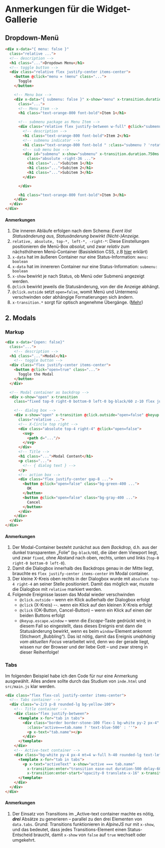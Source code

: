 # Anmerkungen für die Widget-Gallerie

## Dropdown-Menü

```html
<div x-data="{ menu: false }"
  class="relative ...">
  <!-- description -->
  <h1 class="...">Dropdown Menu</h1>
  <!-- toggle button -->
  <div class="relative flex justify-center items-center">
    <button @click="menu = !menu" class="...">
      Toggle
    </button>

    <!-- Menu box -->
    <div x-data="{ submenu: false }" x-show="menu" x-transition.duration.750ms @click.outside="menu=false"
      class="...">
      <!-- Menu Item -->
      <h1 class="text-orange-800 font-bold">Item 1</h1>

      <!-- submenu package as Menu Item -->
      <div class="relative flex justify-between w-full" @click="submenu=!submenu">
        <!-- description -->
        <h1 class="text-orange-800 font-bold">Item 2</h1>
        <!-- submenu indicator -->
        <h1 class="text-orange-800 font-bold " :class="submenu ? 'rotate-90' : ''">&gt;</h1>
        <!-- sub menu box -->
        <div id="submenu" x-show="submenu" x-transition.duration.750ms
          class="absolute -right-36 ...">
          <h1 class="...">Subitem 1</h1>
          <h1 class="...">Subitem 2</h1>
          <h1 class="...">Subitem 3</h1>
        </div>

      </div>

      <h1 class="text-orange-800 font-bold">Item 3</h1>
    </div>
  </div>
</div>
```

#### Anmerkungen

1. Die inneren Abläufe erfolgen nach dem Schema: _Event löst Statusänderung
   aus, Statusänderung bewirkt (Nicht-)Anzeige._
0. `relative, absolute, top-*, left-*, -right-*`: Diese Einstellungen
   positionieren die Menü-Box _absolut,_ und zwar _relativ_ zum nächsthöheren
   Menü-Container (Basislektion CSS, z.B
   [hier](https://www.youtube.com/playlist?list=PL4cUxeGkcC9hudKGi5o5UiWuTAGbxiLTh)
   erklärt)
0. `x-data` hat im äußeren Container nur eine Status-Information: `menu: boolean`
0. `x-data` hat im innereren Container nur eine Status-Information: `submenu: boolean`
0. `x-show` bewirkt je nach Status, ob Menü oder Submenü angezeigt werden.
0. `@click` bewirkt jeweils die Statusänderung, von der die Anzeige abhängt.
0. `@click.outside` setzt `open=false`, womit Menü und Untermenü verschwinden
   oder abhängige Formatierungen sich ändern.
0. `x-transition.*` sorgt für optisch angenehme Übergänge.
   ([Mehr](https://alpinejs.dev/directives/transition))

## 2. Modals

### Markup

```html
<div x-data="{open: false}"
  class="...">
    <!-- description -->
  <h1 class="...">Modal</h1>
    <!-- toggle button -->
  <div class="flex justify-center items-center">
    <button @click="open=true" class="...">
      Toggle the Modal
    </button>
  </div>

  <!-- Modal container as backdrop -->
  <div x-show="open" x-transition
    class="fixed top-0 right-0 bottom-0 left-0 bg-black/60 z-10 flex justify-center items-center">

    <!-- dialog box -->
    <div x-show="open" x-transition @click.outside="open=false" @keyup.escape.window="open=false"
      class="relative ...">
      <!-- X-Circle top right -->
      <div class="absolute top-4 right-4" @click="open=false">
        <svg>
          <path d="..."/>
        </svg>
      </div>
      <!-- Title -->
      <h1 class="...">Modal Content</h1>
      <p class="...">
        <!-- { dialog text } -->
      </p>
      <!-- action box -->
      <div class="flex justify-center gap-8 ...">
        <button @click="open=false" class="bg-green-400 ...">
          OK
        </button>
        <button @click="open=false" class="bg-gray-400 ...">
          Cancel
        </button>
      </div>
    </div>
  </div>
</div>
```

#### Anmerkungen

1. Der Modal-Container besteht zunächst aus dem _Backdrop,_ d.h. aus der dunkel
   transparenten „Folie“ (`bg-black/60`), die über dem Viewport liegt, und zwar
   `fixed`, ohne Abstand nach oben, rechts, unten und links (`top-0 right-0
   bottom-0 left-0`).
2. Damit die Dialogbox innerhalb des Backdrops genau in der Mitte liegt,
   brauchte es `flex justify-center items-center` im Modal container.
3. Der kleine X-Kreis oben rechts in der Dialogbox wurde mit `absolute top-4
   right-4` an seiner Stelle positioniert. Damit das möglich war, musste die
   Dialogbox mit `relative` markiert werden.
4. Folgende Ereignisse lassen das Modal wieder verschwinden
    - `@click.outside` – wenn ein Klick außerhalb der Dialogbox erfolgt
    - `@click` (X-Kreis) --. wenn ein Klick auf den kleinen X-Kreis erfolgt
    - `@click` (OK-Button, Cancel-Button) – wenn ein Klick auf einen der beiden
      Buttons erfolgt
    - `@keyup.escape.window` – wenn die _Escape_-Taste gedrückt wird; in diesem
      Fall so eingestellt, dass dieses Ereignis erst dann die Statusänderung
      bewirkt, wenn es beim `window`-Element ankommt (Stichwort „Bubbling“).
      Das ist nötig, damit das Ereignis _unabhänig vom aktuellen Focus_
      verarbeitet wird, denn wo der gerade liegt, wissen nur der Browser und
      der liebe Gott – und zwar streng in dieser Reihenfolge!

### Tabs

Im folgenden Beispiel habe ich den Code für nur eine Anmerkung ausgewählt.
Alles andere sollte durch das Studium von `inde.html` und `src/main.js` klar
werden.

```html
<div class="flex flex-col justify-center items-center">
  <!-- Tabs container -->
  <div class="w-2/3 p-8 rounded-lg bg-yellow-100">
    <!-- Title container -->
    <div class="flex justify-between">
      <template x-for="tab in tabs">
        <div class="border border-stone-100 flex-1 bg-white py-2 px-4" @click="toggle(tab.name)"
          :class="active===tab.name ? 'text-blue-500' : ''">
          <p x-text="tab.name"></p>
        </div>
      </template>
    </div>
    <!-- Active-text container -->
    <div class="bg-white py-4 px-4 mt=4 w-full h-40 rounded-lg text-left">
      <template x-for="tab in tabs">
        <p x-text="activeText" x-show="active === tab.name"
          x-transition:enter="transition ease-out duration-500 delay-600"
          x-transition:enter-start="opacity-0 translate-x-16" x-transition:enter-end="opacity-1"></p>
      </template>
    </div>
  </div>
</div>
```

#### Anmerkungen

1. Der Einsatz von Transitions im _Active-text container machte es nötig,
   ___drei___ Absätze zu generieren – parallel zu den drei Elementen von
   `data.tabs`. Grund: Transitions funktionieren in _AlpineJS_ nur mit `x-show`,
   und das bedeutet, dass jedes Transitions-Element einen Status-Entscheid
   braucht, damit `x-show` von `false` auf `true` wechselt oder umgekehrt.


<!--
vim: ts=2:sw=2:fdm=indent
-->
